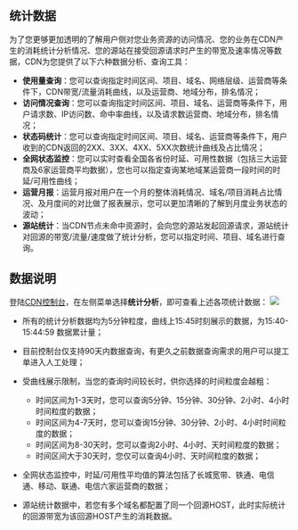 ## 统计数据

为了您更够更加透明的了解用户侧对您业务资源的访问情况、您的业务在CDN产生的消耗统计分析情况、您的源站在接受回源请求时产生的带宽及速率情况等数据，CDN为您提供了以下六种数据分析、查询工具：

+ **使用量查询**：您可以查询指定时间区间、项目、域名、网络层级、运营商等条件下，CDN带宽/流量消耗曲线，以及运营商、地域分布，排名情况；
+ **访问情况查询**：您可以查询指定时间区间、项目、域名、运营商等条件下，用户请求数、IP访问数、命中率曲线，以及请求数运营商、地域分布，排名情况；
+ **状态码统计**：您可以查询指定时间区间、项目、域名、运营商等条件下，用户收到的CDN返回的2XX、3XX、4XX、5XX次数统计曲线及占比情况；
+ **全网状态监控**：您可以实时查看全国各省份时延、可用性数据（包括三大运营商及6家运营商平均数据），您也可以指定查询某地域某运营商一段时间的时延/可用性曲线；
+ **运营月报**：运营月报对用户在一个月的整体消耗情况、域名/项目消耗占比情况、及月度间的对比做了报表展示，您可以更加清晰的了解到月度业务状态的波动；
+ **源站统计**：当CDN节点未命中资源时，会向您的源站发起回源请求，源站统计对回源的带宽/流量/速度做了统计分析，您可以指定时间、项目、域名进行查询。

## 数据说明
登陆[CDN控制台]()，在左侧菜单选择**统计分析**，即可查看上述各项统计数据：
![](https://mccdn.qcloud.com/static/img/67573334232bfb7e1e7d938148ed23e6/image.png)

+ 所有的统计分析数据均为5分钟粒度，曲线上15:45时刻展示的数据，为15:40-15:44:59 数据累计量；

+ 目前控制台仅支持90天内数据查询，有更久之前数据查询需求的用户可以提工单进入人工处理；

+ 受曲线展示限制，当您的查询时间较长时，供你选择的时间粒度会越粗：

	+ 时间区间为1-3天时，您可以查询5分钟、15分钟、30分钟、2小时、4小时时间粒度的数据；
	+ 时间区间为4-7天时，您可以查询15分钟、30分钟、2小时、4小时时间粒度的数据；
	+ 时间区间为8-30天时，您可以查询2小时、4小时、天时间粒度的数据；
	+ 时间区间大于30天时，您仅可以查询4小时、天时间粒度的数据；

+ 全网状态监控中，时延/可用性平均值的算法包括了长城宽带、铁通、电信通、移动、联通、电信六家运营商的数据；

+ 源站统计数据中，若您有多个域名都配置了同一个回源HOST，此时实际统计的回源带宽为该回源HOST产生的消耗数据。









